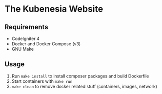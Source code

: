# The Kubenesia Website

## Requirements
- CodeIgniter 4
- Docker and Docker Compose (v3)
- GNU Make

## Usage
1. Run `make install` to install composer packages and build Dockerfile
2. Start containers with `make run`
3. `make clean` to remove docker related stuff (containers, images, network)
